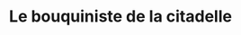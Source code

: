 ---
title: "Le bouquiniste de la citadelle"
url: /blaye/le-bouquiniste-de-la-citadelle/
shop: livres
---